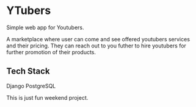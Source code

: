 # YTubers

Simple web app for Youtubers.

A marketplace where user can come and see offered youtubers services and their pricing. They can reach out to you futher to hire youtubers for further promotion of their products.

## Tech Stack 
Django 
PostgreSQL 

This is just fun weekend project.
